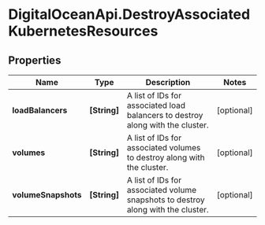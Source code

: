 # DigitalOceanApi.DestroyAssociatedKubernetesResources

## Properties
Name | Type | Description | Notes
------------ | ------------- | ------------- | -------------
**loadBalancers** | **[String]** | A list of IDs for associated load balancers to destroy along with the cluster. | [optional] 
**volumes** | **[String]** | A list of IDs for associated volumes to destroy along with the cluster. | [optional] 
**volumeSnapshots** | **[String]** | A list of IDs for associated volume snapshots to destroy along with the cluster. | [optional] 
